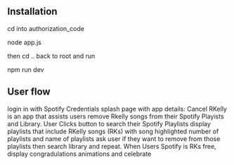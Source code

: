 

## Installation

cd into authorization_code 

node app.js

then cd .. back to root and run 

npm run dev


## User flow 

login in with Spotify Credentials 
splash page with app details:
Cancel RKelly is an app that assists users remove Rkelly songs from their Spotify Playists and Library.
User Clicks button to search their Spotify Playlists 
display playlists that include RKelly songs (RKs) with song highlighted
number of playlists and name of playlists 
ask user if they want to remove from those playlists 
then search library and repeat. 
When Users Spotify is RKs free, display congradulations animations and celebrate 